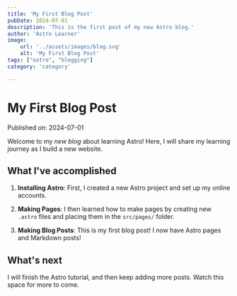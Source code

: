 ```yaml
---
title: 'My First Blog Post'
pubDate: 2024-07-01
description: 'This is the first post of my new Astro blog.'
author: 'Astro Learner'
image:
    url: '../assets/images/blog.svg'
    alt: 'My First Blog Post'
tags: ["astro", "blogging"]
category: 'category'

---
```


# My First Blog Post

Published on: 2024-07-01

Welcome to my _new blog_ about learning Astro! Here, I will share my learning journey as I build a new website.

## What I've accomplished

1. **Installing Astro**: First, I created a new Astro project and set up my online accounts.

2. **Making Pages**: I then learned how to make pages by creating new `.astro` files and placing them in the `src/pages/` folder.

3. **Making Blog Posts**: This is my first blog post! I now have Astro pages and Markdown posts!

## What's next

I will finish the Astro tutorial, and then keep adding more posts. Watch this space for more to come.